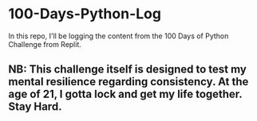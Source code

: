 # 100-Days-Python-Log
In this repo, I'll be logging the content from the 100 Days of Python Challenge from Replit.

## NB: This challenge itself is designed to test my mental resilience regarding consistency. At the age of 21, I gotta lock and get my life together. Stay Hard.
